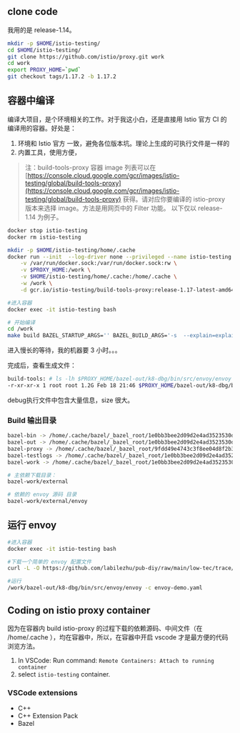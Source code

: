 ## clone code

我用的是 release-1.14。

```bash
mkdir -p $HOME/istio-testing/
cd $HOME/istio-testing/
git clone https://github.com/istio/proxy.git work
cd work
export PROXY_HOME=`pwd`
git checkout tags/1.17.2 -b 1.17.2
```


## 容器中编译

编译大项目，是个环境相关的工作。对于我这小白，还是直接用 Istio 官方 CI 的编译用的容器。好处是：
1. 环境和 Istio 官方 一致，避免各位版本坑。理论上生成的可执行文件是一样的
2. 内置工具，使用方便，


> 注：build-tools-proxy 容器 image 列表可以在 [https://console.cloud.google.com/gcr/images/istio-testing/global/build-tools-proxy](https://console.cloud.google.com/gcr/images/istio-testing/global/build-tools-proxy) 获得。请对应你要编译的 istio-proxy 版本来选择 image。方法是用网页中的 Filter 功能。 以下仅以 release-1.14 为例子。


```bash
docker stop istio-testing
docker rm istio-testing

mkdir -p $HOME/istio-testing/home/.cache
docker run --init  --log-driver none --privileged --name istio-testing --hostname istio-testing \
    -v /var/run/docker.sock:/var/run/docker.sock:rw \
    -v $PROXY_HOME:/work \
    -v $HOME/istio-testing/home/.cache:/home/.cache \
    -w /work \
    -d gcr.io/istio-testing/build-tools-proxy:release-1.17-latest-amd64 bash -c '/bin/sleep 300d'

#进入容器
docker exec -it istio-testing bash

# 开始编译
cd /work
make build BAZEL_STARTUP_ARGS='' BAZEL_BUILD_ARGS='-s  --explain=explain.txt --config=debug' BAZEL_TARGETS='//src/envoy:envoy'

```


进入慢长的等待，我的机器要 3 小时。。。

完成后，查看生成文件：
```bash
build-tools: # ls -lh $PROXY_HOME/bazel-out/k8-dbg/bin/src/envoy/envoy
-r-xr-xr-x 1 root root 1.2G Feb 18 21:46 $PROXY_HOME/bazel-out/k8-dbg/bin/src/envoy/envoy
```

debug执行文件中包含大量信息，size 很大。

### Build 输出目录
```bash
bazel-bin -> /home/.cache/bazel/_bazel_root/1e0bb3bee2d09d2e4ad3523530d3b40c/execroot/io_istio_proxy/bazel-out/k8-dbg/bin
bazel-out -> /home/.cache/bazel/_bazel_root/1e0bb3bee2d09d2e4ad3523530d3b40c/execroot/io_istio_proxy/bazel-out
bazel-proxy -> /home/.cache/bazel/_bazel_root/9fdd49e4743c3f8ee04d8f2b39e01600/execroot/io_istio_proxy
bazel-testlogs -> /home/.cache/bazel/_bazel_root/1e0bb3bee2d09d2e4ad3523530d3b40c/execroot/io_istio_proxy/bazel-out/k8-dbg/testlogs
bazel-work -> /home/.cache/bazel/_bazel_root/1e0bb3bee2d09d2e4ad3523530d3b40c/execroot/io_istio_proxy

# 主依赖下载目录：
bazel-work/external

# 依赖的 envoy 源码 目录
bazel-work/external/envoy
```

## 运行 envoy

```bash
#进入容器
docker exec -it istio-testing bash

#下载一个简单的 envoy 配置文件
curl -L -O https://github.com/labilezhu/pub-diy/raw/main/low-tec/trace/trace-istio/bpftrace/envoy-demo.yaml

#运行
/work/bazel-out/k8-dbg/bin/src/envoy/envoy -c envoy-demo.yaml
```


## Coding on istio proxy container

因为在容器内 build istio-proxy 的过程下载的依赖源码、中间文件（在 /home/.cache ），均在容器中，所以，在容器中开启 vscode 才是最方便的代码浏览方法。

1. In VSCode: Run command: `Remote Containers: Attach to running container`
2. select `istio-testing` container.



### VSCode extensions

 - C++
 - C++ Extension Pack
 - Bazel

